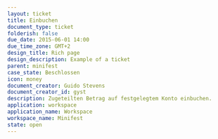 ```yaml
---
layout: ticket
title: Einbuchen
document_type: ticket
folderish: false
due_date: 2015-06-01 14:00
due_time_zone: GMT+2
design_title: Rich page
design_description: Example of a ticket
parent: minifest
case_state: Beschlossen
icon: money
document_creator: Guido Stevens
document_creator_id: gyst
description: Zugeteilten Betrag auf festgelegtem Konto einbuchen.
application: workspace
application_name: Workspace
workspace_name: Minifest
state: open
---
```

